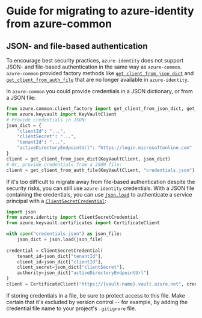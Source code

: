 # Guide for migrating to azure-identity from azure-common

## JSON- and file-based authentication

To encourage best security practices, `azure-identity` does not support JSON- and file-based authentication in the same
way as `azure-common`. `azure-common` provided factory methods like [`get_client_from_json_dict`][client_from_json] and
[`get_client_from_auth_file`][client_from_auth_file] that are no longer available in `azure-identity`.

In `azure-common` you could provide credentials in a JSON dictionary, or from a JSON file:
```python
from azure.common.client_factory import get_client_from_json_dict, get_client_from_auth_file
from azure.keyvault import KeyVaultClient
# Provide credentials in JSON:
json_dict = {
    "clientId": "...",
    "clientSecret": "...",
    "tenantId": "...",
    "activeDirectoryEndpointUrl": "https://login.microsoftonline.com"
}
client = get_client_from_json_dict(KeyVaultClient, json_dict)
# Or, provide credentials from a JSON file:
client = get_client_from_auth_file(KeyVaultClient, "credentials.json")
```

If it's too difficult to migrate away from file-based authentication despite the security risks, you can still
use `azure-identity` credentials. With a JSON file containing the credentials, you can use [`json.load`][json] to
authenticate a service principal with a [`ClientSecretCredential`][client_secret_cred]:
```python
import json
from azure.identity import ClientSecretCredential
from azure.keyvault.certificates import CertificateClient

with open("credentials.json") as json_file:
    json_dict = json.load(json_file)
    
credential = ClientSecretCredential(
    tenant_id=json_dict["tenantId"],
    client_id=json_dict["clientId"],
    client_secret=json_dict["clientSecret"],
    authority=json_dict["activeDirectoryEndpointUrl"]
)
client = CertificateClient("https://{vault-name}.vault.azure.net", credential)
```

If storing credentials in a file, be sure to protect access to this file. Make certain that it's excluded by version
control -- for example, by adding the credential file name to your project's `.gitignore` file.

[client_from_json]: https://docs.microsoft.com/python/api/azure-common/azure.common.client_factory?view=azure-python#get-client-from-auth-file-client-class--auth-path-none----kwargs-
[client_from_auth_file]: https://docs.microsoft.com/python/api/azure-common/azure.common.client_factory?view=azure-python#get-client-from-auth-file-client-class--auth-path-none----kwargs-
[client_secret_cred]: https://docs.microsoft.com/python/api/azure-identity/azure.identity.clientsecretcredential?view=azure-python
[json]: https://docs.python.org/3/library/json.html#json.load
